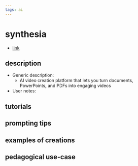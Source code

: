 ```yaml
---
tags: ai 
---
```



# synthesia


* [link](https://www.synthesia.io/?via=ffmedia)

## description
* Generic description: 
    * AI video creation platform that lets you turn documents, PowerPoints, and PDFs into engaging videos
* User notes:

## tutorials

## prompting tips

## examples of creations 

## pedagogical use-case 